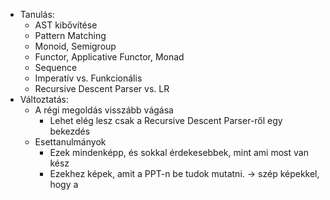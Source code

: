 - Tanulás:  
  - AST kibővítése
  - Pattern Matching
  - Monoid, Semigroup
  - Functor, Applicative Functor, Monad
  - Sequence
  - Imperatív vs. Funkcionális
  - Recursive Descent Parser vs. LR
- Változtatás:
  - A régi megoldás visszább vágása
     - Lehet elég lesz csak a Recursive Descent Parser-ről egy bekezdés
  - Esettanulmányok 
    - Ezek mindenképp, és sokkal érdekesebbek, mint ami most van kész
    - Ezekhez képek, amit a PPT-n be tudok mutatni. -> szép képekkel, hogy a 
